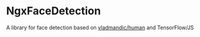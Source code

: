 # NgxFaceDetection
A library for face detection based on [vladmandic/human](https://github.com/vladmandic/human) and TensorFlow/JS
